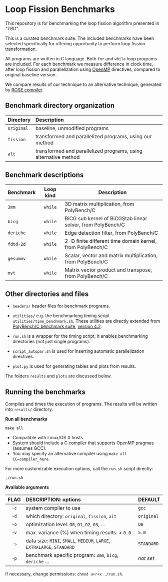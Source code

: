 # Loop Fission Benchmarks

This repository is for benchmarking the loop fission algorithm presented in _"TBD"_.

This is a curated benchmark suite. The included benchmarks have been selected specifically for 
offering opportunity to perform loop fission transformation. 

All programs are written in C language. Both `for` and `while` loop programs are included. 
For each benchmark we measure difference in clock time, after loop fission and parallelization using 
[OpenMP](https://www.openmp.org/) directives, compared to original baseline version. 

We compare results of our technique to an alternative technique, generated by 
[ROSE compiler](http://rosecompiler.org/).

## Benchmark directory organization

| Directory  | Description                                                     |
|:-----------|:----------------------------------------------------------------|
| `original` | baseline, unmodified programs                                   | 
| `fission`  | transformed and parallelized programs, using our method         |
| `alt`      | transformed and parallelized programs, using alternative method |

## Benchmark descriptions

| Benchmark | Loop kind | Description                                                 |
|-----------|:---------:|-------------------------------------------------------------|
| `3mm`     |  `while`  | 3D matrix multiplication, from PolyBench/C                  | 
| `bicg`    |  `while`  | BiCG sub kernel of BiCGStab linear solver, from PolyBench/C | 
| `deriche` |  `while`  | Edge detection filter, from PolyBench/C                     | 
| `fdtd-2d` |  `while`  | 2-D finite different time domain kernel, from PolyBench/C   | 
| `gesummv` |  `while`  | Scalar, vector and matrix multiplication, from PolyBench/C  | 
| `mvt`     |  `while`  | Matrix vector product and transpose, from PolyBench/C       | 

## Other directories and files

* `headers/` header files for benchmark programs.

* `utilities/` e.g. the benchmarking timing script `utilities/time_benchmark.sh`. 
   These utilities are directly extended from  
   [PolyBench/C benchmark suite](http://web.cse.ohio-state.edu/~pouchet.2/software/polybench/), 
   [version 4.2](https://sourceforge.net/projects/polybench/files/).

* `run.sh` is a wrapper for the timing script; it enables benchmarking directories (not just single programs).

* `script_autopar.sh` is used for inserting automatic parallelization directives. 
  
* `plot.py` is used for generating tables and plots from results.

The folders `results` and `plots` are discussed below.


## Running the benchmarks

Compiles and times the execution of programs.  The results will be written into `results/` directory. 

**Run all benchmarks**

```text
make all
```

- Compatible with Linux/OS X hosts.
- System should include a C compiler that supports OpenMP pragmas (assumes GCC).
- You may specify an alternative compiler using `make all CC=compiler_here`.

For more customizable execution options, call the `run.sh` script directly: 
       
```text
./run.sh 
```

**Available arguments**

| FLAG | DESCRIPTION: options                                                      | DEFAULT     |
|:----:|:--------------------------------------------------------------------------|:------------|
| `-c` | system compiler to use                                                    | `gcc`       |
| `-d` | which directory:  `original`, `fission`, `alt`                            | `original`  | 
| `-o` | optimization level: `O0`, `O1`, `O2`, `O3`, ...                           | `O0`        |
| `-v` | max. variance (%) when timing results: > `0.0`                            | `5.0`       |
| `-s` | data size: `MINI`, `SMALL`, `MEDIUM`, `LARGE`, `EXTRALARGE`, `STANDARD`   | `STANDARD`  |
| `-p` | benchmark specific program: `3mm`, `bicg`, `deriche` ...                  | _not set_   |

If necessary, change permissions: `chmod u+r+x ./run.sh`.


